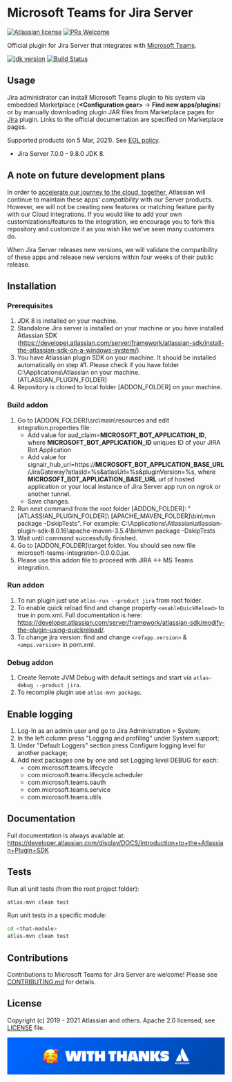 # Microsoft Teams for Jira Server

[![Atlassian license](https://img.shields.io/badge/license-Apache%202.0-blue.svg?style=flat-square)](LICENSE) [![PRs Welcome](https://img.shields.io/badge/PRs-welcome-brightgreen.svg?style=flat-square)](CONTRIBUTING.md)

Official plugin for Jira Server that integrates with [Microsoft Teams](https://www.microsoft.com/en-ww/microsoft-teams/group-chat-software).

[![jdk version](https://img.shields.io/badge/jdk-1.8-blue.svg?style=flat-square)](https://www.npmjs.com/package/react-beautiful-dnd) [![Build Status](https://img.shields.io/travis/stricter/stricter/master?style=flat-square)](https://travis-ci.org/stricter/stricter)


## Usage

Jira administrator can install Microsoft Teams plugin to his system via embedded Marketplace (**\<Configuration gear\>** -> **Find new apps/plugins**)
or by manually downloading plugin JAR files from Marketplace pages for [Jira](https://marketplace.atlassian.com/apps/1217836/microsoft-teams-for-jira?hosting=server&tab=overview) plugin.
Links to the official documentation are specified on Marketplace pages.

Supported products (on 5 Mar, 2021). See [EOL policy](https://confluence.atlassian.com/support/atlassian-support-end-of-life-policy-201851003.html).
* Jira Server 7.0.0 - 9.8.0 JDK 8.

## A note on future development plans

In order to [accelerate our journey to the cloud, together](https://www.atlassian.com/blog/announcements/journey-to-cloud), Atlassian will continue to maintain these apps' _compatibility_ with our Server products. However, we will not be creating new features or matching feature parity with our Cloud integrations. If you would like to add your own customizations/features to the integration, we encourage you to fork this repository and customize it as you wish like we’ve seen many customers do.

When Jira Server releases new versions, we will validate the compatibility of these apps and release new versions within four weeks of their public release.


## Installation

### Prerequisites
1. JDK 8 is installed on your machine.
1. Standalone Jira server is installed on your machine or you have installed Atlassian SDK (https://developer.atlassian.com/server/framework/atlassian-sdk/install-the-atlassian-sdk-on-a-windows-system/).
1. You have Atlassian plugin SDK on your machine. It should be installed automatically on step #1. Please check if you have folder C:\Applications\Atlassian on your machine. [ATLASSIAN_PLUGIN_FOLDER]
1. Repository is cloned to local folder [ADDON_FOLDER] on your machine.

### Build addon
1. Go to [ADDON_FOLDER]\src\main\resources and edit integration.properties file:
    - Add value for aud_claim=**__MICROSOFT_BOT_APPLICATION_ID__**, where **__MICROSOFT_BOT_APPLICATION_ID__** uniques ID of your JIRA Bot Application
    - Add value for signalr_hub_url=https://**__MICROSOFT_BOT_APPLICATION_BASE_URL__**/JiraGateway?atlasId=%s&atlasUrl=%s&pluginVersion=%s, where **__MICROSOFT_BOT_APPLICATION_BASE_URL__** url of hosted application or your local instance of Jira Server app run on ngrok or another tunnel.
    - Save changes.
1. Run next command from the root folder [ADDON_FOLDER]: "[ATLASSIAN_PLUGIN_FOLDER]\ [APACHE_MAVEN_FOLDER]\bin\mvn package -DskipTests". For example: C:\Applications\Atlassian\atlassian-plugin-sdk-8.0.16\apache-maven-3.5.4\bin\mvn package -DskipTests
1. Wait until command successfully finished.
1. Go to [ADDON_FOLDER]\target folder. You should see new file microsoft-teams-integration-0.0.0.0.jar.
1. Please use this addon file to proceed with JIRA <-> MS Teams integration.

### Run addon
1. To run plugin just use `atlas-run --product jira` from root folder.
1. To enable quick reload find and change property `<enableQuickReload>` to true in pom.xml. Full documentation is here: https://developer.atlassian.com/server/framework/atlassian-sdk/modify-the-plugin-using-quickreload/.
1. To change jira version: find and change `<refapp.version>` & `<amps.version>` in pom.xml.

### Debug addon
1. Create Remote JVM Debug with default settings and start via `atlas-debug --product jira`.
2. To recompile plugin use `atlas-mvn package`.

## Enable logging
1. Log-In as an admin user and go to Jira Administration > System;
1. In the left column press "Logging and profiling" under System support;
1. Under "Default Loggers" section press Configure logging level for another package;
1. Add next packages one by one and set Logging level DEBUG for each:
   - com.microsoft.teams.lifecycle
   - com.microsoft.teams.lifecycle.scheduler
   - com.microsoft.teams.oauth
   - com.microsoft.teams.service
   - com.microsoft.teams.utils

## Documentation

Full documentation is always available at:
https://developer.atlassian.com/display/DOCS/Introduction+to+the+Atlassian+Plugin+SDK

## Tests

Run all unit tests (from the root project folder):
```bash
atlas-mvn clean test
```
Run unit tests in a specific module:
```bash
cd <that-module>
atlas-mvn clean test
```

## Contributions

Contributions to Microsoft Teams for Jira Server are welcome! Please see [CONTRIBUTING.md](CONTRIBUTING.md) for details.

## License

Copyright (c) 2019 - 2021 Atlassian and others.
Apache 2.0 licensed, see [LICENSE](LICENSE) file.

[![With ❤️ from Atlassian](https://raw.githubusercontent.com/atlassian-internal/oss-assets/master/banner-with-thanks.png)](https://www.atlassian.com)
